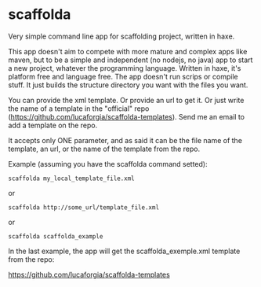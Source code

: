# scaffolda
 Very simple command line app for scaffolding project, written in haxe.

This app doesn't aim to compete with more mature and complex apps like maven, but to be a simple and independent (no nodejs, no java) app to start a new project, whatever the programming language.
Written in haxe, it's platform free and language free. The app doesn't run scrips or compile stuff. It just builds the structure directory you want with the files you want.

You can provide the xml template. Or provide an url to get it. Or just write the name of a template in the "official" repo (https://github.com/lucaforgia/scaffolda-templates). Send me an email to add a template on the repo.

It accepts only ONE parameter, and as said it can be the file name of the template, an url, or the name of the template from the repo.

Example (assuming you have the scaffolda command setted):

	scaffolda my_local_template_file.xml
	
or

	scaffolda http://some_url/template_file.xml
	
or

	scaffolda scaffolda_example
	
In the last example, the app will get the scaffolda_exemple.xml template from the repo:

https://github.com/lucaforgia/scaffolda-templates
